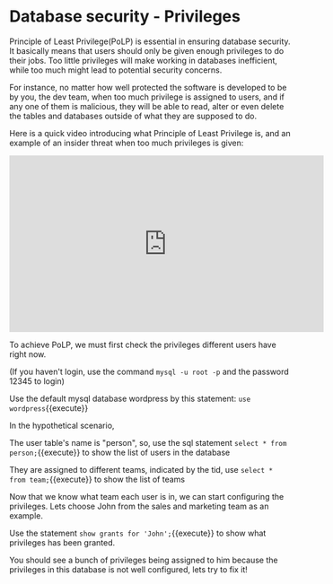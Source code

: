 # Database security - Privileges

Principle of Least Privilege(PoLP) is essential in ensuring database security. It basically means that users should only be given enough privileges to do their jobs. Too little privileges will make working in databases inefficient, while too much might lead to potential security concerns. 

For instance, no matter how well protected the software is developed to be by you, the dev team, when too much privilege is assigned to users, and if any one of them is malicious, they will be able to read, alter or even delete the tables and databases outside of what they are supposed to do. 

Here is a quick video introducing what Principle of Least Privilege is, and an example of an insider threat when too much privileges is given:
<iframe width="560" height="315" src="https://www.youtube-nocookie.com/embed/mw9fN9mlUS4" frameborder="0" allow="accelerometer; autoplay; encrypted-media; gyroscope; picture-in-picture" allowfullscreen></iframe> 

To achieve PoLP, we must first check the privileges different users have right now.

(If you haven't login, use the command `mysql -u root -p` and the password 12345 to login)

Use the default mysql database wordpress by this statement: `use wordpress`{{execute}}

In the hypothetical scenario,

The user table's name is "person", so, use the sql statement `select * from person;`{{execute}} to show the list of users in the database

They are assigned to different teams, indicated by the tid, use `select * from team;`{{execute}} to show the list of teams

Now that we know what team each user is in, we can start configuring the privileges. Lets choose John from the sales and marketing team as an example.

Use the statement `show grants for 'John';`{{execute}} to show what privileges has been granted.

You should see a bunch of privileges being assigned to him because the privileges in this database is not well configured, lets try to fix it!

